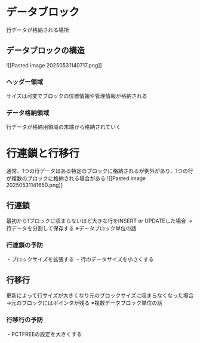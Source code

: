 # データブロック
行データが格納される場所
## データブロックの構造
![[Pasted image 20250531140717.png]]
### ヘッダー領域
サイズは可変でブロックの位置情報や管理情報が格納される
### データ格納領域
行データが格納用領域の末端から格納されていく

# 行連鎖と行移行
通常、1つの行データはある特定のブロックに格納されるが例外があり、1つの行が複数のブロックに格納される場合がある
![[Pasted image 20250531141650.png]]
## 行連鎖
最初から1ブロックに収まらないほど大きな行をINSERT or UPDATEした場合
→行データを分割して保存する
※データブロック単位の話
### 行連鎖の予防
・ブロックサイズを拡張する
・行のデータサイズを小さくする
## 行移行
更新によって行サイズが大きくなり元のブロックサイズに収まらなくなった場合
→元のブロックにはポインタが残る
※複数データブロック単位の話
### 行移行の予防
・PCTFREEの設定を大きくする
